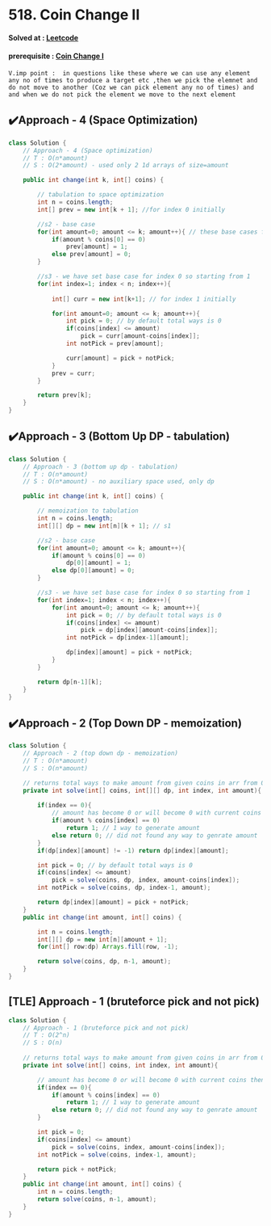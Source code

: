 # 518. Coin Change II

#### Solved at : [Leetcode](https://leetcode.com/problems/coin-change-ii/description/)
#### prerequisite : [Coin Change I](https://github.com/yashasviyadav1/dsa-questions/blob/main/322.%20Coin%20Change.md)
`
V.imp point : 
in questions like these where we can use any element any no of times to produce a target etc ,then we pick the elemnet and do not move to another (Coz we can pick element any no of times) and 
            and when we do not pick the element we move to the next element
`
## ✔️Approach - 4 (Space Optimization)
```java
class Solution {
    // Approach - 4 (Space optimization)
    // T : O(n*amount)
    // S : O(2*amount) - used only 2 1d arrays of size=amount

    public int change(int k, int[] coins) {

        // tabulation to space optimization
        int n = coins.length;
        int[] prev = new int[k + 1]; //for index 0 initially

        //s2 - base case
        for(int amount=0; amount <= k; amount++){ // these base cases fill index 0 cells
            if(amount % coins[0] == 0)
                prev[amount] = 1;
            else prev[amount] = 0;
        }

        //s3 - we have set base case for index 0 so starting from 1 
        for(int index=1; index < n; index++){
            
            int[] curr = new int[k+1]; // for index 1 initially

            for(int amount=0; amount <= k; amount++){
                int pick = 0; // by default total ways is 0
                if(coins[index] <= amount)
                    pick = curr[amount-coins[index]];
                int notPick = prev[amount];

                curr[amount] = pick + notPick;
            }
            prev = curr;
        }

        return prev[k];
    }
}
```

## ✔️Approach - 3 (Bottom Up DP - tabulation)
```java
class Solution {
    // Approach - 3 (bottom up dp - tabulation)
    // T : O(n*amount)
    // S : O(n*amount) - no auxiliary space used, only dp

    public int change(int k, int[] coins) {

        // memoization to tabulation
        int n = coins.length;
        int[][] dp = new int[n][k + 1]; // s1

        //s2 - base case
        for(int amount=0; amount <= k; amount++){
            if(amount % coins[0] == 0)
                dp[0][amount] = 1;
            else dp[0][amount] = 0;
        }

        //s3 - we have set base case for index 0 so starting from 1 
        for(int index=1; index < n; index++){
            for(int amount=0; amount <= k; amount++){
                int pick = 0; // by default total ways is 0
                if(coins[index] <= amount)
                    pick = dp[index][amount-coins[index]];
                int notPick = dp[index-1][amount];

                dp[index][amount] = pick + notPick;
            }
        }

        return dp[n-1][k];
    }
}
```

## ✔️Approach - 2 (Top Down DP - memoization)
```java
class Solution {
    // Approach - 2 (top down dp - memoization)
    // T : O(n*amount)
    // S : O(n*amount)

    // returns total ways to make amount from given coins in arr from 0 till index
    private int solve(int[] coins, int[][] dp, int index, int amount){
        
        if(index == 0){
            // amount has become 0 or will become 0 with current coins then we found a way
            if(amount % coins[index] == 0)
                return 1; // 1 way to generate amount
            else return 0; // did not found any way to genrate amount
        }
        if(dp[index][amount] != -1) return dp[index][amount];

        int pick = 0; // by default total ways is 0
        if(coins[index] <= amount)
            pick = solve(coins, dp, index, amount-coins[index]);
        int notPick = solve(coins, dp, index-1, amount);

        return dp[index][amount] = pick + notPick;
    }
    public int change(int amount, int[] coins) {

        int n = coins.length;
        int[][] dp = new int[n][amount + 1];
        for(int[] row:dp) Arrays.fill(row, -1);

        return solve(coins, dp, n-1, amount);
    }
}
```

## [TLE] Approach - 1 (bruteforce pick and not pick)
```java
class Solution {
    // Approach - 1 (bruteforce pick and not pick)
    // T : O(2^n)
    // S : O(n)
    
    // returns total ways to make amount from given coins in arr from 0 till index
    private int solve(int[] coins, int index, int amount){

        // amount has become 0 or will become 0 with current coins then we found a way
        if(index == 0){
            if(amount % coins[index] == 0)
                return 1; // 1 way to generate amount
            else return 0; // did not found any way to genrate amount
        }

        int pick = 0;
        if(coins[index] <= amount)
            pick = solve(coins, index, amount-coins[index]);
        int notPick = solve(coins, index-1, amount);

        return pick + notPick;
    }
    public int change(int amount, int[] coins) {
        int n = coins.length;
        return solve(coins, n-1, amount);
    }
}
```

